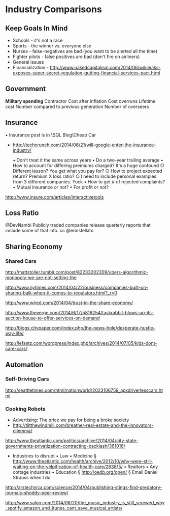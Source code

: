 # Industry Comparisons

## Keep Goals In Mind

* Schools - it's not a race
* Sports - the winner vs. everyone else
* Nurses - false-negatives are bad (you want to be alerted all the time)
* Fighter pilots - false positives are bad (don't fire on airliners)
* General issues
* Financialization - http://www.nakedcapitalism.com/2014/06/wikileaks-exposes-super-secret-regulation-gutting-financial-services-pact.html

## Government

**Military spending**
Contractor
Cost after inflation 
Cost overruns 
Lifetime cost 
Number compared to previous generation 
Number of overseers

## Insurance

• Insurance post is in \SQL Blog\Cheap Car
* http://techcrunch.com/2014/06/21/will-google-enter-the-insurance-industry/

	• Don't treat it the same across years
	• Do a two-year trailing average
	• How to account for differing premiums charged? It's a huge confound
		○ Different lesson? You get what you pay for?
		○ How to project expected return? Premium X loss ratio?
		○ I need to include personal examples from 3 different companies. Yuck
	• How to get # of rejected complaints?
	• Mutual insurance or not?
	• For profit or not?

http://www.insure.com/articles/interactivetools

## Loss Ratio
@DevNambi Publicly traded companies release quarterly reports that include some of that info. cc @erinstellato

## Sharing Economy

### Shared Cars

http://mattstoller.tumblr.com/post/82233202309/ubers-algorithmic-monopoly-we-are-not-setting-the

http://www.nytimes.com/2014/04/22/business/companies-built-on-sharing-balk-when-it-comes-to-regulators.html?_r=0

http://www.wired.com/2014/04/trust-in-the-share-economy/

http://www.theverge.com/2014/6/17/5816254/taskrabbit-blows-up-its-auction-house-to-offer-services-on-demand

http://blogs.citypaper.com/index.php/the-news-hole/desperate-hustle-way-life/

http://lefsetz.com/wordpress/index.php/archives/2014/07/05/kids-dont-care-cars/


## Automation

### Self-Driving Cars

http://seattletimes.com/html/nationworld/2023106759_apxdriverlesscars.html

### Cooking Robots



* Advertising: The price we pay for being a broke society
* http://tiltthewindmill.com/breather-real-estate-and-the-innovators-dilemma/

http://www.theatlantic.com/politics/archive/2014/04/city-state-governments-privatization-contracting-backlash/361016/

- Industries to disrupt
	• Law
	• Medicine
		§ http://www.theatlantic.com/health/archive/2012/10/why-were-still-waiting-on-the-yelpification-of-health-care/263815/
	• Realtors
	• Any cottage industries
	• Education
		§ http://oedb.org/open/
		§ Email Daniel Strauss when I do

http://arstechnica.com/science/2014/04/publishing-stings-find-predatory-journals-shoddy-peer-review/

http://www.salon.com/2014/06/20/the_music_industry_is_still_screwed_why_spotify_amazon_and_itunes_cant_save_musical_artists/